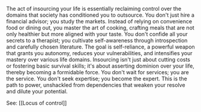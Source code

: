 The act of insourcing your life is essentially reclaiming control over the domains that society has conditioned you to outsource. You don't just hire a financial advisor; you study the markets. Instead of relying on convenience food or dining out, you master the art of cooking, crafting meals that are not only healthier but more aligned with your taste. You don't confide all your secrets to a therapist; you cultivate self-awareness through introspection and carefully chosen literature. The goal is self-reliance, a powerful weapon that grants you autonomy, reduces your vulnerabilities, and intensifies your mastery over various life domains. Insourcing isn't just about cutting costs or fostering basic survival skills; it's about asserting dominion over your life, thereby becoming a formidable force. You don't wait for services; you are the service. You don't seek expertise; you become the expert. This is the path to power, unshackled from dependencies that weaken your resolve and dilute your potential.

See: [[Locus of control]]